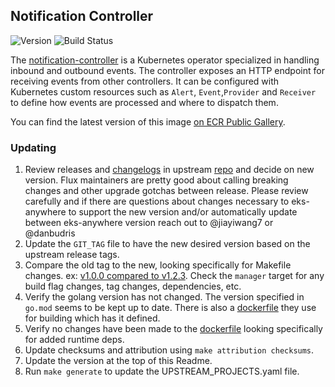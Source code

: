 ## **Notification Controller**
![Version](https://img.shields.io/badge/version-v1.2.3-blue)
![Build Status](https://codebuild.us-west-2.amazonaws.com/badges?uuid=eyJlbmNyeXB0ZWREYXRhIjoiVDhSNCt1djNtRytnWTgvQ01BMW13b2Y1YmZPakRrSGlRWitKZ0ZLZUdaS2xxclpLOFNidnBHNjBFWjRueHpOaGRrMzV5OUhLLzhRWHgyaC85R2tET2JZPSIsIml2UGFyYW1ldGVyU3BlYyI6IlZpNGwrazFrZndNMWE4cTciLCJtYXRlcmlhbFNldFNlcmlhbCI6MX0%3D&branch=main)

The [notification-controller](https://github.com/fluxcd/notification-controller) is a Kubernetes operator specialized in handling inbound and outbound events. The controller exposes an HTTP endpoint for receiving events from other controllers. It can be configured with Kubernetes custom resources such as `Alert`, `Event`,`Provider` and `Receiver` to define how events are processed and where to dispatch them.

You can find the latest version of this image [on ECR Public Gallery](https://gallery.ecr.aws/eks-anywhere/fluxcd/notification-controller).

### Updating

1. Review releases and [changelogs](https://github.com/fluxcd/notification-controller/blob/main/CHANGELOG.md) in upstream 
[repo](https://github.com/fluxcd/notification-controller) and decide on new version. Flux maintainers are pretty good 
about calling breaking changes and other upgrade gotchas between release. Please review carefully and if there are questions 
about changes necessary to eks-anywhere to support the new version and/or automatically update between 
eks-anywhere version reach out to @jiayiwang7 or @danbudris
1. Update the `GIT_TAG` file to have the new desired version based on the upstream release tags.
1. Compare the old tag to the new, looking specifically for Makefile changes. 
ex: [v1.0.0 compared to v1.2.3](https://github.com/fluxcd/notification-controller/compare/v1.0.0...v1.2.0). Check the `manager` target for
any build flag changes, tag changes, dependencies, etc.
1. Verify the golang version has not changed. The version specified in `go.mod` seems to be kept up to date.  There is also
a [dockerfile](https://github.com/fluxcd/notification-controller/blob/main/Dockerfile#L5) they use for building which has it defined.
1. Verify no changes have been made to the [dockerfile](https://github.com/fluxcd/notification-controller/blob/main/Dockerfile) looking specifically for
added runtime deps.
1. Update checksums and attribution using `make attribution checksums`.
1. Update the version at the top of this Readme.
1. Run `make generate` to update the UPSTREAM_PROJECTS.yaml file.
